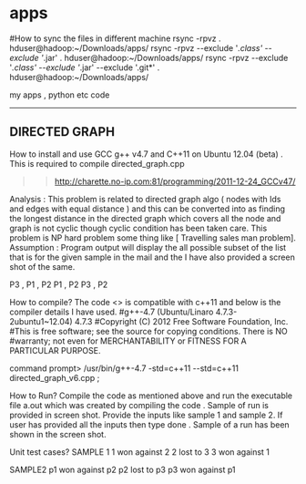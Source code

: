 apps
====

#How to sync the files in different machine
	rsync -rpvz .  hduser@hadoop:~/Downloads/apps/
	rsync -rpvz --exclude '*.class' --exclude '*.jar'  .  hduser@hadoop:~/Downloads/apps/
	rsync -rpvz --exclude '*.class' --exclude '*.jar' --exclude '.git*' .  hduser@hadoop:~/Downloads/apps/


my apps , python etc code

------------------------------------------------------------------
DIRECTED GRAPH
-----------------------------------------------------------------

How to install and use GCC g++ v4.7 and C++11 on Ubuntu 12.04 (beta) . This is required to compile directed_graph.cpp
>> http://charette.no-ip.com:81/programming/2011-12-24_GCCv47/

Analysis : This problem is related to directed graph algo ( nodes with Ids and edges with equal distance ) and this can be converted into as finding the longest distance in the directed graph which covers all the node and graph is not cyclic though cyclic condition has been taken care. This problem is NP hard problem some thing like [ Travelling sales man problem].
Assumption : Program output will display the all possible subset of the list that is for the given sample in the mail and the I have also provided a screen shot of the same.

P3 , P1 , P2
P1 , P2
P3 , P2


How to compile?
The code <<attached file directed_graph_v6.cpp>> is compatible with c++11 and below is the compiler details I have used.
#g++-4.7 (Ubuntu/Linaro 4.7.3-2ubuntu1~12.04) 4.7.3
#Copyright (C) 2012 Free Software Foundation, Inc.
#This is free software; see the source for copying conditions.  There is NO
#warranty; not even for MERCHANTABILITY or FITNESS FOR A PARTICULAR PURPOSE.

command prompt> /usr/bin/g++-4.7 -std=c++11 --std=c++11 directed_graph_v6.cpp ;

How to Run?
Compile the code as mentioned above and run the executable file a.out which was created by compiling the code . Sample of run is provided in screen shot. Provide the inputs like sample 1 and sample 2. If user has provided all the inputs then type done . Sample of a run has been shown in the screen shot.

Unit test cases?
SAMPLE 1
1 won against 2
2 lost to 3
3 won against 1

SAMPLE2
p1 won against p2
p2 lost to p3
p3 won against p1


